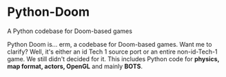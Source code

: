# Python-Doom
A Python codebase for Doom-based games

Python Doom is... erm, a codebase for Doom-based games. Want me to clarify? Well, it's either an id Tech 1 source port or an entire non-id-Tech-1 game. We still didn't decided for it. This includes Python code for **physics, map format, actors, OpenGL** and mainly **BOTS**.
